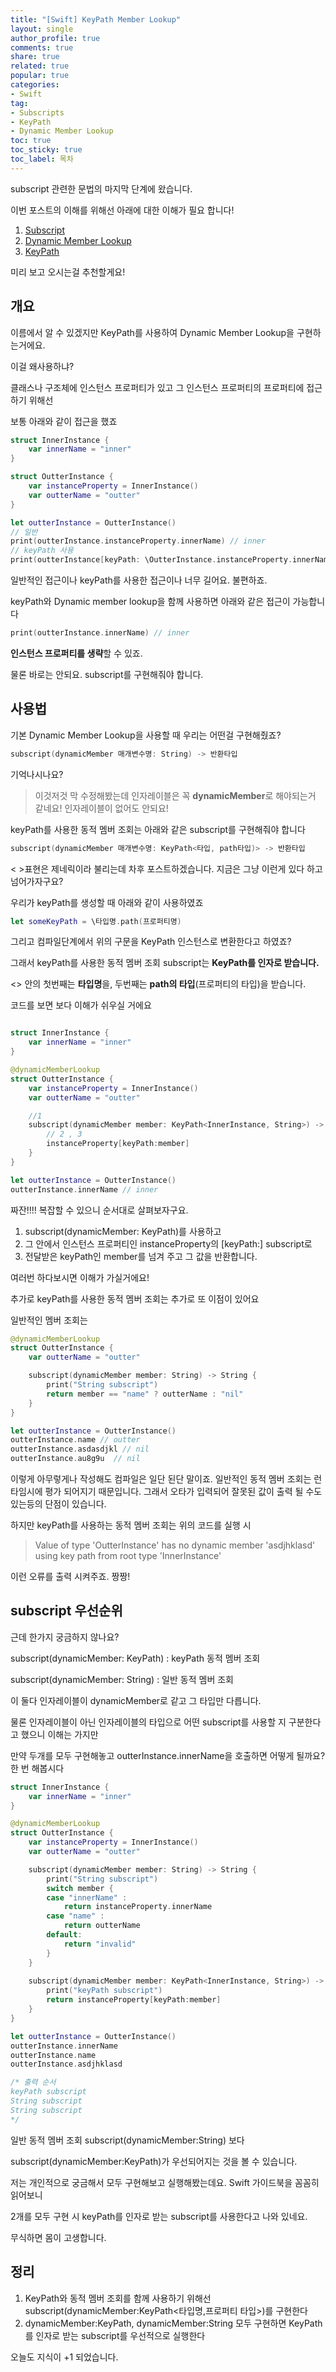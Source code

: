 ```yaml
---
title: "[Swift] KeyPath Member Lookup"
layout: single
author_profile: true
comments: true
share: true
related: true
popular: true
categories:
- Swift
tag:
- Subscripts
- KeyPath
- Dynamic Member Lookup
toc: true
toc_sticky: true
toc_label: 목차
---
```

subscript 관련한 문법의 마지막 단계에 왔습니다.

이번 포스트의 이해를 위해선 아래에 대한 이해가 필요 합니다!

1. [Subscript](https://sweetfood-dev.github.io/swift/subscripts/)
2. [Dynamic Member Lookup](https://sweetfood-dev.github.io/swift/dynamiclookup/)
3. [KeyPath](https://sweetfood-dev.github.io/swift/keypath/)

미리 보고 오시는걸 추천할게요!

## 개요

이름에서 알 수 있겠지만 KeyPath를 사용하여 Dynamic Member Lookup을 구현하는거에요.

이걸 왜사용하냐?

클래스나 구조체에 인스턴스 프로퍼티가 있고 그 인스턴스 프로퍼티의 프로퍼티에 접근하기 위해선

보통 아래와 같이 접근을 했죠

```swift
struct InnerInstance {
    var innerName = "inner"
}

struct OutterInstance {
    var instanceProperty = InnerInstance()
    var outterName = "outter"
}

let outterInstance = OutterInstance()
// 일반
print(outterInstance.instanceProperty.innerName) // inner
// keyPath 사용
print(outterInstance[keyPath: \OutterInstance.instanceProperty.innerName]) // inner
```

일반적인 접근이나 keyPath를 사용한 접근이나 너무 길어요. 불편하죠. 

keyPath와 Dynamic member lookup을 함께 사용하면 아래와 같은 접근이 가능합니다

```swift
print(outterInstance.innerName) // inner
```

**인스턴스 프로퍼티를 생략**할 수 있죠.

물론 바로는 안되요. subscript를 구현해줘야 합니다.

## 사용법

기본 Dynamic Member Lookup을 사용할 때 우리는 어떤걸 구현해줬죠?

```swift
subscript(dynamicMember 매개변수명: String) -> 반환타입
```

기억나시나요?

> 이것저것 막 수정해봤는데 인자레이블은 꼭 **dynamicMember**로 해야되는거 같네요! 
인자레이블이 없어도 안되요!

keyPath를 사용한 동적 멤버 조회는 아래와 같은 subscript를 구현해줘야 합니다

```swift
subscript(dynamicMember 매개변수명: KeyPath<타입, path타입)> -> 반환타입
```

< >표현은 제네릭이라 불리는데 차후 포스트하겠습니다. 지금은 그냥 이런게 있다 하고 넘어가자구요?

우리가 keyPath를 생성할 때 아래와 같이 사용하였죠

```swift
let someKeyPath = \타입명.path(프로퍼티명)
```

그리고 컴파일단계에서 위의 구문을 KeyPath 인스턴스로 변환한다고 하였죠?

그래서 keyPath를 사용한 동적 멤버 조회 subscript는 **KeyPath를 인자로 받습니다.**

<> 안의 첫번째는 **타입명**을, 두번째는 **path의 타입**(프로퍼티의 타입)을 받습니다.

코드를 보면 보다 이해가 쉬우실 거에요

```swift

struct InnerInstance {
    var innerName = "inner"
}

@dynamicMemberLookup
struct OutterInstance {
    var instanceProperty = InnerInstance()
    var outterName = "outter"

    //1
    subscript(dynamicMember member: KeyPath<InnerInstance, String>) -> String {
        // 2 , 3
        instanceProperty[keyPath:member]
    }
}

let outterInstance = OutterInstance()
outterInstance.innerName // inner
```

짜잔!!!! 복잡할 수 있으니 순서대로 살펴보자구요.

1. subscript(dynamicMember: KeyPath)를 사용하고 
2. 그 안에서 인스턴스 프로퍼티인 instanceProperty의 [keyPath:] subscript로
3. 전달받은 keyPath인 member를 넘겨 주고 그 값을 반환합니다.

여러번 하다보시면 이해가 가실거에요!

추가로 keyPath를 사용한 동적 멤버 조회는 추가로 또 이점이 있어요

일반적인 멤버 조회는 

```swift
@dynamicMemberLookup
struct OutterInstance {
    var outterName = "outter"

    subscript(dynamicMember member: String) -> String {
        print("String subscript")
        return member == "name" ? outterName : "nil"
    }
}

let outterInstance = OutterInstance()
outterInstance.name // outter
outterInstance.asdasdjkl // nil
outterInstance.au8g9u  // nil
```

이렇게 아무렇게나 작성해도 컴파일은 일단 된단 말이죠. 일반적인 동적 멤버 조회는 런타임시에 평가 되어지기 때문입니다. 그래서 오타가 입력되어 잘못된 값이 출력 될 수도 있는등의 단점이 있습니다.

하지만 keyPath를 사용하는 동적 멤버 조회는 위의 코드를 실행 시

> Value of type 'OutterInstance' has no dynamic member 'asdjhklasd' using key path from root type 'InnerInstance'

이런 오류를 출력 시켜주죠. 짱짱!

## subscript 우선순위

근데 한가지 궁금하지 않나요?

subscript(dynamicMember: KeyPath) : keyPath 동적 멤버 조회

subscript(dynamicMember: String) : 일반 동적 멤버 조회

이 둘다 인자레이블이 dynamicMember로 같고 그 타입만 다릅니다. 

물론 인자레이블이 아닌 인자레이블의 타입으로 어떤 subscript를 사용할 지 구분한다고 했으니 이해는 가지만

만약 두개를 모두 구현해놓고 outterInstance.innerName을 호출하면 어떻게 될까요? 한 번 해봅시다

```swift
struct InnerInstance {
    var innerName = "inner"
}

@dynamicMemberLookup
struct OutterInstance {
    var instanceProperty = InnerInstance()
    var outterName = "outter"

    subscript(dynamicMember member: String) -> String {
        print("String subscript")
        switch member {
        case "innerName" :
            return instanceProperty.innerName
        case "name" :
            return outterName
        default:
            return "invalid"
        }
    }
    
    subscript(dynamicMember member: KeyPath<InnerInstance, String>) -> String {
        print("keyPath subscript")
        return instanceProperty[keyPath:member]
    }
}

let outterInstance = OutterInstance()
outterInstance.innerName 
outterInstance.name
outterInstance.asdjhklasd

/* 출력 순서
keyPath subscript
String subscript
String subscript
*/
```

일반 동적 멤버 조회 subscript(dynamicMember:String) 보다 

subscript(dynamicMember:KeyPath)가 우선되어지는 것을 볼 수 있습니다.

저는 개인적으로 궁금해서 모두 구현해보고 실행해봤는데요. Swift 가이드북을 꼼꼼히 읽어보니

2개를 모두 구현 시 keyPath를 인자로 받는 subscript를 사용한다고 나와 있네요.

무식하면 몸이 고생합니다.

## 정리

1. KeyPath와 동적 멤버 조회를 함께 사용하기 위해선 subscript(dynamicMember:KeyPath<타입명,프로퍼티 타입>)를 구현한다
2. dynamicMember:KeyPath, dynamicMember:String 모두 구현하면 KeyPath를 인자로 받는 subscript를 우선적으로 실행한다

오늘도 지식이 +1 되었습니다.
